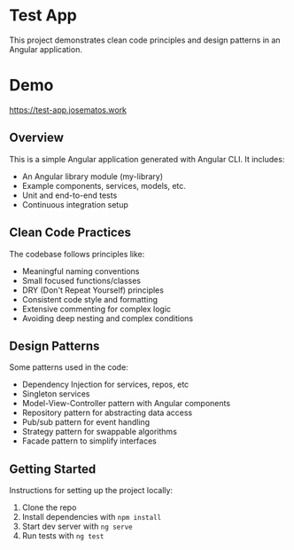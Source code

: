 # Test App

This project demonstrates clean code principles and design patterns in an Angular application.

# Demo

https://test-app.josematos.work

## Overview

This is a simple Angular application generated with Angular CLI. It includes:

- An Angular library module (my-library)
- Example components, services, models, etc.
- Unit and end-to-end tests
- Continuous integration setup

## Clean Code Practices

The codebase follows principles like:

- Meaningful naming conventions
- Small focused functions/classes
- DRY (Don't Repeat Yourself) principles
- Consistent code style and formatting
- Extensive commenting for complex logic
- Avoiding deep nesting and complex conditions

## Design Patterns

Some patterns used in the code:

- Dependency Injection for services, repos, etc
- Singleton services
- Model-View-Controller pattern with Angular components
- Repository pattern for abstracting data access
- Pub/sub pattern for event handling
- Strategy pattern for swappable algorithms
- Facade pattern to simplify interfaces

## Getting Started

Instructions for setting up the project locally:

1. Clone the repo
2. Install dependencies with `npm install`
3. Start dev server with `ng serve`
4. Run tests with `ng test`
